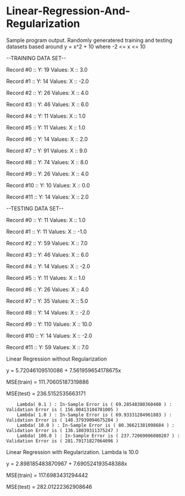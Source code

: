 # Linear-Regression-And-Regularization

Sample program output. Randomly generatered training and testing datasets based around y = x^2 + 10 where -2 <= x <= 10


--TRAINING DATA SET--

Record #0 :: Y: 19 	Values:	X :: 3.0 

Record #1 :: Y: 14  	Values:	X :: -2.0 

Record #2 :: Y: 26  	Values:	X :: 4.0 

Record #3 :: Y: 46  	Values:	X :: 6.0 

Record #4 :: Y: 11  	Values:	X :: 1.0 

Record #5 :: Y: 11  	Values:	X :: 1.0 

Record #6 :: Y: 14  	Values:	X :: 2.0 

Record #7 :: Y: 91  	Values:	X :: 9.0 

Record #8 :: Y: 74  	Values:	X :: 8.0 

Record #9 :: Y: 26  	Values:	X :: 4.0 

Record #10 :: Y: 10  	Values:	X :: 0.0 

Record #11 :: Y: 14  	Values:	X :: 2.0 


--TESTING DATA SET--

Record #0 :: Y: 11  	Values:	X :: 1.0 

Record #1 :: Y: 11  	Values:	X :: -1.0 

Record #2 :: Y: 59  	Values:	X :: 7.0 

Record #3 :: Y: 46  	Values:	X :: 6.0 

Record #4 :: Y: 14  	Values:	X :: -2.0 

Record #5 :: Y: 11  	Values:	X :: 1.0 

Record #6 :: Y: 26  	Values:	X :: 4.0 

Record #7 :: Y: 35  	Values:	X :: 5.0 

Record #8 :: Y: 14  	Values:	X :: -2.0 

Record #9 :: Y: 110  	Values:	X :: 10.0 

Record #10 :: Y: 14  	Values:	X :: -2.0 

Record #11 :: Y: 59  	Values:	X :: 7.0 


Linear Regression without Regularization

y = 5.72046109510086 + 7.561959654178675x

MSE(train) = 111.70605187319886

MSE(test) = 236.5152535663171


		Lambda( 0.1 ) : In-Sample Error is ( 69.28548380360408 ) : Validation Error is ( 156.00413104701005 )
		Lambda( 1.0 ) : In-Sample Error is ( 69.93331284961883 ) : Validation Error is ( 148.37939094675284 )
		Lambda( 10.0 ) : In-Sample Error is ( 80.36621381098684 ) : Validation Error is ( 136.18039311375247 )
		Lambda( 100.0 ) : In-Sample Error is ( 237.72069006080287 ) : Validation Error is ( 281.79171827064096 )

Linear Regression with Regularization. Lambda is 10.0

y = 2.898185483870967 + 7.690524193548388x

MSE(train) = 117.6983431294442

MSE(test) = 282.01222362908646


